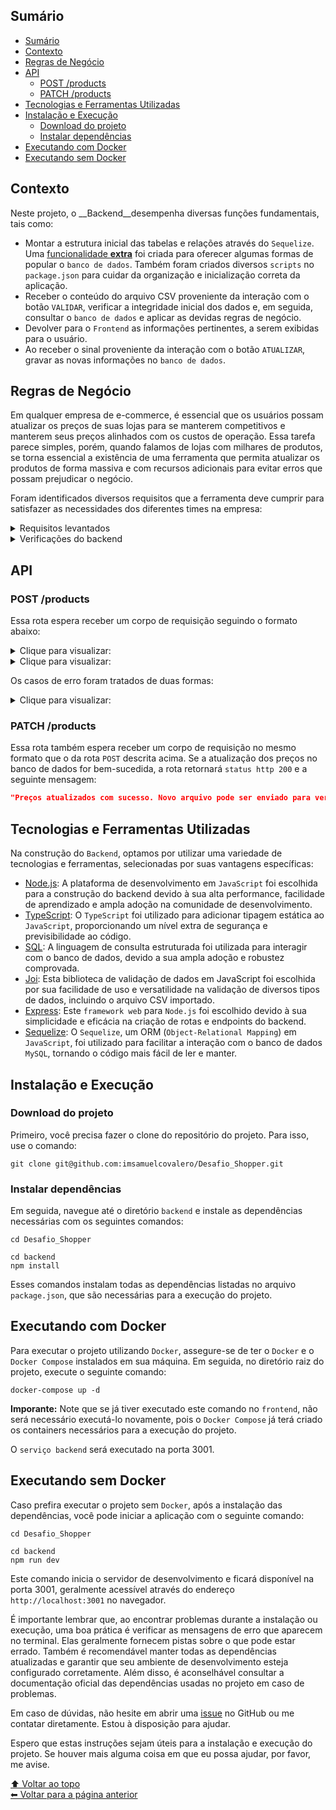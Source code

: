 ## Sumário

- [Sumário](#sumário)
- [Contexto](#contexto)
- [Regras de Negócio](#regras-de-negócio)
- [API](#api)
  - [POST /products](#post-products)
  - [PATCH /products](#patch-products)
- [Tecnologias e Ferramentas Utilizadas](#tecnologias-e-ferramentas-utilizadas)
- [Instalação e Execução](#instalação-e-execução)
  - [Download do projeto](#download-do-projeto)
  - [Instalar dependências](#instalar-dependências)
- [Executando com Docker](#executando-com-docker)
- [Executando sem Docker](#executando-sem-docker)

## Contexto

Neste projeto, o __Backend__desempenha diversas funções fundamentais, tais como:

- Montar a estrutura inicial das tabelas e relações através do `Sequelize`. Uma [funcionalidade __extra__](https://github.com/imsamuelcovalero/Desafio_Shopper/blob/main/backend/src/services/DatabaseImportService/README_ImportSQL.md) foi criada para oferecer algumas formas de popular o `banco de dados`. Também foram criados diversos `scripts` no `package.json` para cuidar da organização e inicialização correta da aplicação.
- Receber o conteúdo do arquivo CSV proveniente da interação com o botão `VALIDAR`, verificar a integridade inicial dos dados e, em seguida, consultar o `banco de dados` e aplicar as devidas regras de negócio.
- Devolver para o `Frontend` as informações pertinentes, a serem exibidas para o usuário.
- Ao receber o sinal proveniente da interação com o botão `ATUALIZAR`, gravar as novas informações no `banco de dados`.

## Regras de Negócio

Em qualquer empresa de e-commerce, é essencial que os usuários possam atualizar os preços de suas lojas para se manterem competitivos e manterem seus preços alinhados com os custos de operação. Essa tarefa parece simples, porém, quando falamos de lojas com milhares de produtos, se torna essencial a existência de uma ferramenta que permita atualizar os produtos de forma massiva e com recursos adicionais para evitar erros que possam prejudicar o negócio.

Foram identificados diversos requisitos que a ferramenta deve cumprir para satisfazer as necessidades dos diferentes times na empresa:

<details>
<summary>Requisitos levantados</summary>

1. __Time de Compras__: responsável por definir os preços, se comprometeu em gerar um arquivo CSV contendo código do produto e o novo preço que será carregado.
2. __Time Financeiro__: preocupado com o faturamento, solicitou que o sistema impeça que o preço de venda dos produtos fique abaixo do custo deles.
3. __Time de Marketing__: preocupado com o impacto de reajustes nos clientes, solicitou que o sistema impeça qualquer reajuste maior ou menor do que 10% do preço atual do produto.
4. __Produtos em pacotes__: Alguns produtos são vendidos em pacotes, ou seja, um produto que é composto por um ou mais produtos em quantidades diferentes. Estabeleceu-se a regra que, ao reajustar o preço de um pacote, o mesmo arquivo deve conter os reajustes dos preços dos componentes do pacote de modo que o preço final da soma dos componentes seja igual ao preço do pacote.

O sistema deve seguir estas regras para garantir que os preços sejam atualizados corretamente. Caso uma ou mais regras de validação tenham sido quebradas, o sistema também deve exibir ao lado de cada produto qual regra foi quebrada.

</details>

<details>
<summary>Verificações do backend</summary>

```plaintext
Ao clicar em VALIDAR, o sistema deve:

1. Ler todo o arquivo e fazer as seguintes verificações:
   - Todos os campos necessários existem?
   - Os códigos de produtos informados existem?
   - Os preços estão preenchidos e são valores numéricos válidos?
   - O arquivo respeita as regras levantadas na seção CENARIO?

2. Ao final da validação, exibir as seguintes informações dos produtos que foram enviados:
   - Código, Nome, Preço Atual, Novo Preço

3. Caso uma ou mais regras de validação tenham sido quebradas, o sistema também deve exibir ao lado de cada produto qual regra foi quebrada.
```

</details>

## API

### POST /products

Essa rota espera receber um corpo de requisição seguindo o formato abaixo:

<details>
<summary>Clique para visualizar:</summary>

```json
{
  "products": [
    {
      "code": 16,
      "newPrice": 20.00
    }
  ]
}
```
  
</details>
  
<details>
<summary>Clique para visualizar:</summary>

Se a validação dos dados for bem-sucedida, a rota retornará um corpo de resposta com `status http 200` similar ao seguinte:

```json
[
  {
    "code": "16",
    "name": "AZEITE  PORTUGUES  EXTRA VIRGEM GALLO 500ML",
    "currentPrice": "20.49",
    "newPrice": 25.5,
    "status": [ "Reajuste inválido para o produto" ]
  }
]
```

</details>

Os casos de erro foram tratados de duas formas:

<details>
<summary>Clique para visualizar:</summary>

1. O __Joi__ é responsável por validar o corpo da requisição. Caso o corpo da requisição não esteja no formato esperado, contendo o código e novo preço em todos os itens, o __Joi__ retornará um erro com `status http 400` e a seguinte mensagem:

```json
{
  "statusCode": 400,
  "error": "Bad Request",
  "message": "All fields must be filled"
}
```

2. Em um segundo momento, no service de produtos, os seguintes erros, caso ocorram, podem ser retornados em uma `array`, para serem exibidos posteriormente pelo `frontend`:

    - 'O novo preço deve ser um número válido'
    - 'Reajuste inválido para o produto'
    - 'Preço de venda abaixo do custo para o produto'
    - 'Produto com código `${productCode}` que faz parte do pacote `${packageCode}` não está presente na lista de novos preços'
    - 'O preço do pacote de código `${packageCode}` não é igual à soma dos preços dos itens que o compõem'
    - 'Pacote com código `${packageCode}` que inclui o produto `${productCode}` não está presente na lista de novos preços'
    - 'Produto com código `${productCode}` não encontrado'
    - 'Produto com código `${productCode}` não encontrado'

Nota: Para os erros assíncronos em geral, foi utilizada uma estrutura de `CustomError`, que garante agilidade e praticidade ao lidar com os erros, lançando ao mesmo tempo o código do erro e a mensagem em uma única string, sendo posteriormente capturados por um `Middleware de Erro`. Essa tratativa foi possível graças ao `express async errors`.

</details>

### PATCH /products

Essa rota também espera receber um corpo de requisição no mesmo formato que o da rota `POST` descrita acima. Se a atualização dos preços no banco de dados for bem-sucedida, a rota retornará `status http 200` e a seguinte mensagem:

```json
"Preços atualizados com sucesso. Novo arquivo pode ser enviado para verificação"
```

## Tecnologias e Ferramentas Utilizadas

Na construção do `Backend`, optamos por utilizar uma variedade de tecnologias e ferramentas, selecionadas por suas vantagens específicas:

- [Node.js](https://nodejs.org/en): A plataforma de desenvolvimento em `JavaScript` foi escolhida para a construção do backend devido à sua alta performance, facilidade de aprendizado e ampla adoção na comunidade de desenvolvimento.
- [TypeScript](https://www.typescriptlang.org/): O `TypeScript` foi utilizado para adicionar tipagem estática ao `JavaScript`, proporcionando um nível extra de segurança e previsibilidade ao código.
- [SQL](https://www.mysql.com/): A linguagem de consulta estruturada foi utilizada para interagir com o banco de dados, devido a sua ampla adoção e robustez comprovada.
- [Joi](https://github.com/sideway/joi): Esta biblioteca de validação de dados em JavaScript foi escolhida por sua facilidade de uso e versatilidade na validação de diversos tipos de dados, incluindo o arquivo CSV importado.
- [Express](https://expressjs.com/): Este `framework web` para `Node.js` foi escolhido devido à sua simplicidade e eficácia na criação de rotas e endpoints do backend.
- [Sequelize](https://sequelize.org/): O `Sequelize`, um ORM (`Object-Relational Mapping`) em `JavaScript`, foi utilizado para facilitar a interação com o banco de dados `MySQL`, tornando o código mais fácil de ler e manter.

## Instalação e Execução

### Download do projeto

Primeiro, você precisa fazer o clone do repositório do projeto. Para isso, use o comando:

```
git clone git@github.com:imsamuelcovalero/Desafio_Shopper.git
```

### Instalar dependências

Em seguida, navegue até o diretório `backend` e instale as dependências necessárias com os seguintes comandos:

```
cd Desafio_Shopper

cd backend
npm install
```

Esses comandos instalam todas as dependências listadas no arquivo `package.json`, que são necessárias para a execução do projeto.

## Executando com Docker

Para executar o projeto utilizando `Docker`, assegure-se de ter o `Docker` e o `Docker Compose` instalados em sua máquina. Em seguida, no diretório raiz do projeto, execute o seguinte comando:

```
docker-compose up -d
```

**Imporante:** Note que se já tiver executado este comando no `frontend`, não será necessário executá-lo novamente, pois o `Docker Compose` já terá criado os containers necessários para a execução do projeto.

O `serviço backend` será executado na porta 3001.

## Executando sem Docker

Caso prefira executar o projeto sem `Docker`, após a instalação das dependências, você pode iniciar a aplicação com o seguinte comando:

```
cd Desafio_Shopper

cd backend
npm run dev
```

Este comando inicia o servidor de desenvolvimento e ficará disponível na porta 3001, geralmente acessível através do endereço `http://localhost:3001` no navegador.

É importante lembrar que, ao encontrar problemas durante a instalação ou execução, uma boa prática é verificar as mensagens de erro que aparecem no terminal. Elas geralmente fornecem pistas sobre o que pode estar errado. Também é recomendável manter todas as dependências atualizadas e garantir que seu ambiente de desenvolvimento esteja configurado corretamente. Além disso, é aconselhável consultar a documentação oficial das dependências usadas no projeto em caso de problemas.

Em caso de dúvidas, não hesite em abrir uma [issue](https://github.com/imsamuelcovalero/Desafio_Shopper/issues) no GitHub ou me contatar diretamente. Estou à disposição para ajudar.

Espero que estas instruções sejam úteis para a instalação e execução do projeto. Se houver mais alguma coisa em que eu possa ajudar, por favor, me avise.

[⬆ Voltar ao topo](#sumário)<br>
[⬅ Voltar para a página anterior](../README.md)
